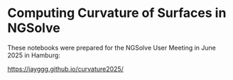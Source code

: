 # Computing Curvature of Surfaces in NGSolve


These notebooks were prepared for  the NGSolve User Meeting in June 2025 in Hamburg:

https://jayggg.github.io/curvature2025/
